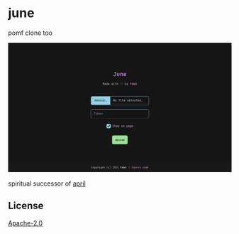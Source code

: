 # june

pomf clone too

![scrot](.meta/scrot.png)

spiritual successor of [april](https://github.com/fawni/april)

## License

[Apache-2.0](LICENSE)
